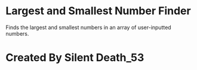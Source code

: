 # Largest and Smallest Number Finder
Finds the largest and smallest numbers in an array of user-inputted numbers.

# Created By Silent Death_53
